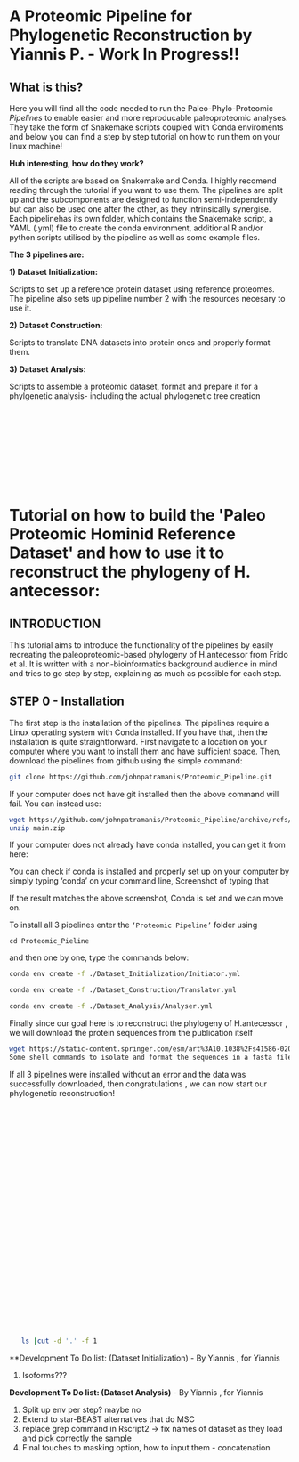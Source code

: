 # A Proteomic Pipeline for Phylogenetic Reconstruction by Yiannis P. - Work In Progress!!

## What is this?

Here you will find all the code needed to run the Paleo-Phylo-Proteomic *Pipelines* to enable easier and more reproducable paleoproteomic analyses.
They take the form of Snakemake scripts coupled with Conda enviroments and below you can find a step by step tutorial on how to run them on your linux machine!

**Huh interesting, how do they work?**

All of the scripts are based on Snakemake and Conda. I highly recomend reading through the tutorial if you want to use them. The pipelines are split up and the subcomponents are designed to function semi-independently but can also be used one after the other, as they intrinsically synergise. Each pipelinehas its own folder, which contains the Snakemake script, a YAML (.yml) file to create the conda environment, additional R and/or python scripts utilised by the pipeline as well as some example files.


**The 3 pipelines are:**

**1) Dataset Initialization:**

Scripts to set up a reference protein dataset using reference proteomes. The pipeline also sets up pipeline number 2 with the resources necesary to use it.

**2) Dataset Construction:**

   Scripts to translate DNA datasets into protein ones and properly format them.
   
**3) Dataset Analysis:**

   Scripts to assemble a proteomic dataset, format and prepare it for a phylgenetic analysis- including the actual phylogenetic tree creation
   
<br/><br/>
<br/><br/>
<br/><br/>
<br/><br/>

   
# Tutorial on how to build the 'Paleo Proteomic Hominid Reference Dataset' and how to use it to reconstruct the phylogeny of H. antecessor:
   
## INTRODUCTION

This tutorial aims to introduce the functionality of the pipelines by easily recreating the paleoproteomic-based phylogeny of H.antecessor from Frido et al. It is written with a non-bioinformatics background audience in mind and tries to go step by step, explaining as much as possible for each step. 

## STEP 0 - Installation

The first step is the installation of the pipelines. The pipelines require a Linux operating system with Conda installed. If you have that, then the installation is quite straightforward. First navigate to a location on your computer where you want to install them and have sufficient space. Then, download the pipelines from github using the simple command:

```bash
git clone https://github.com/johnpatramanis/Proteomic_Pipeline.git
```

If your computer does not have git installed then the above command will fail. You can instead use:

```bash
wget https://github.com/johnpatramanis/Proteomic_Pipeline/archive/refs/heads/main.zip
unzip main.zip
```

If your computer does not already have conda installed, you can get it from here:

You can check if conda is installed and properly set up on your computer by simply typing 
‘conda’ on your command line, 
Screenshot of typing that

If the result matches the above screenshot, Conda is set and we can move on.

To install all 3 pipelines enter the `‘Proteomic Pipeline’` folder using

```cd Proteomic_Pieline``` 

and then one by one, type the commands below:

```bash
conda env create -f ./Dataset_Initialization/Initiator.yml
```
```bash
conda env create -f ./Dataset_Construction/Translator.yml
```
```bash
conda env create -f ./Dataset_Analysis/Analyser.yml
```
Finally since our goal here is to reconstruct the phylogeny of H.antecessor , we will download the protein sequences from the publication itself

```bash
wget https://static-content.springer.com/esm/art%3A10.1038%2Fs41586-020-2153-8/MediaObjects/41586_2020_2153_MOESM4_ESM.txt > PaleoProteome.fa
Some shell commands to isolate and format the sequences in a fasta file labeled H_antecessor.fa
```

If all 3 pipelines were installed without an error and the data was successfully downloaded, then congratulations , we can now start our phylogenetic reconstruction!

   
   
   
   
   
<br/><br/>
<br/><br/>
<br/><br/>


<br/><br/>
<br/><br/>
<br/><br/>
<br/><br/>

   
<br/><br/>
<br/><br/>
<br/><br/>
<br/><br/>
   



```bash
   ls |cut -d '.' -f 1 
```

**Development To Do list: (Dataset Initialization) - By Yiannis , for Yiannis
   1) Isoforms???
 
   
  **Development To Do list: (Dataset Analysis)** - By Yiannis , for Yiannis
  1) Split up env per step? maybe no
  2) Extend to star-BEAST alternatives that do MSC
  3) replace grep command in Rscript2 -> fix names of dataset as they load and pick correctly the sample
  4) Final touches to masking option, how to input them - concatenation
